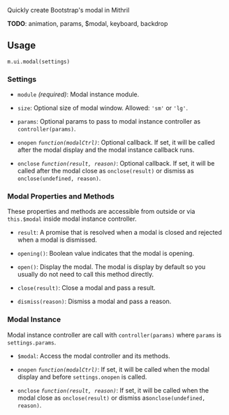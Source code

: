 Quickly create Bootstrap's modal in Mithril

**TODO**: animation, params, $modal, keyboard, backdrop

## Usage

`m.ui.modal(settings)`

### Settings

* `module` *(required)*: Modal instance module.

* `size`: Optional size of modal window. Allowed: `'sm'` or `'lg'`.

* `params`: Optional params to pass to modal instance controller as `controller(params)`.

* `onopen` *`function(modalCtrl)`*: Optional callback. If set, it will be called after the modal display and the modal instance callback runs.

* `onclose` *`function(result, reason)`*: Optional callback. If set, it will be called after the modal close as `onclose(result)` or dismiss as `onclose(undefined, reason)`.

### Modal Properties and Methods

These properties and methods are accessible from outside or via `this.$modal` inside modal instance controller.

* `result`: A promise that is resolved when a modal is closed and rejected when a modal is dismissed.

* `opening()`: Boolean value indicates that the modal is opening.

* `open()`: Display the modal. The modal is display by default so you usually do not need to call this method directly.

* `close(result)`: Close a modal and pass a result.

* `dismiss(reason)`: Dismiss a modal and pass a reason.

### Modal Instance

Modal instance controller are call with `controller(params)` where `params` is `settings.params`.

* `$modal`: Access the modal controller and its methods.

* `onopen` *`function(modalCtrl)`*: If set, it will be called when the modal display and before `settings.onopen` is called.

* `onclose` *`function(result, reason)`*: If set, it will be called when the modal close as `onclose(result)` or dismiss as`onclose(undefined, reason)`.

